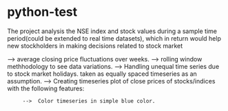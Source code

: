 # python-test

The project analysis the NSE index and stock values during a sample time period(could be extended to real time datasets), which in return would help new stockholders in making decisions related to stock market   

  --> average closing price fluctuations over weeks.
  --> rolling window methhodology to see data variations.
  --> Handling unequal time series due to stock market holidays. taken as equally spaced timeseries as an assumption.
    --> Creating timeseries plot of close prices of stocks/indices with the following features:
  
         -->  Color timeseries in simple blue color.
